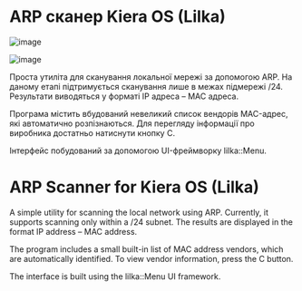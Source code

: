 # ARP сканер Kiera OS (Lilka)

![image](https://github.com/user-attachments/assets/8560f725-88eb-46fe-b86a-76cb97b34d35)

![image](https://github.com/user-attachments/assets/55840d99-d0fd-4cb6-9709-25bf4c27c92b)

Проста утиліта для сканування локальної мережі за допомогою ARP.
На даному етапі підтримується сканування лише в межах підмережі /24. Результати виводяться у форматі IP адреса – MAC адреса.

Програма містить вбудований невеликий список вендорів MAC-адрес, які автоматично розпізнаються. Для перегляду інформації про виробника достатньо натиснути кнопку C.

Інтерфейс побудований за допомогою UI-фреймворку lilka::Menu.

# ARP Scanner for Kiera OS (Lilka)

A simple utility for scanning the local network using ARP.
Currently, it supports scanning only within a /24 subnet. The results are displayed in the format IP address – MAC address.

The program includes a small built-in list of MAC address vendors, which are automatically identified. To view vendor information, press the C button.

The interface is built using the lilka::Menu UI framework.
